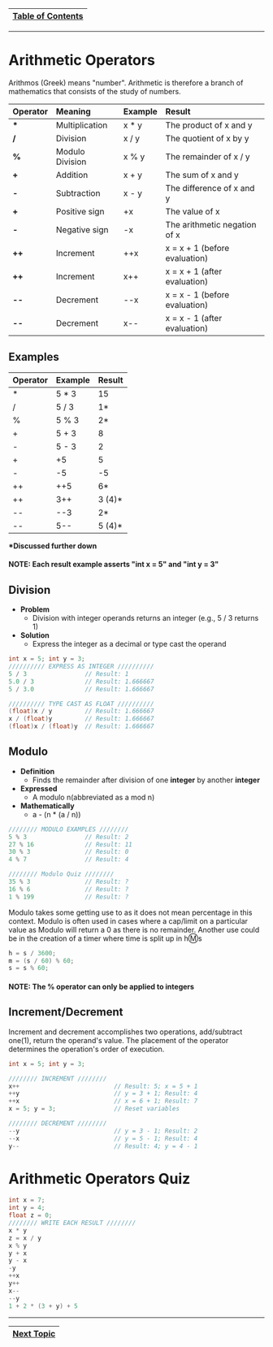 |[Table of Contents](/00-Table-of-Contents.md)|
|---|

---

# Arithmetic Operators

Arithmos \(Greek\) means "number". Arithmetic is therefore a branch of mathematics that consists of the study of numbers.

| **Operator** | **Meaning** | **Example** | **Result** |
| :--- | :--- | :--- | :--- |
| **\*** | Multiplication | x \* y | The product of x and y |
| **/** | Division | x / y | The quotient of x by y |
| **%** | Modulo Division | x % y | The remainder of x / y |
| **+** | Addition | x + y | The sum of x and y |
| **-** | Subtraction | x - y | The difference of x and y |
| **+** | Positive sign | +x | The value of x |
| **-** | Negative sign | -x | The arithmetic negation of x |
| **++** | Increment | ++x | x = x + 1 \(before evaluation\) |
| **++** | Increment | x++ | x = x + 1 \(after evaluation\) |
| **--** | Decrement | --x | x = x - 1 \(before evaluation\) |
| **--** | Decrement | x-- | x = x - 1 \(after evaluation\) |

## Examples

| **Operator** | **Example** | **Result** |
| :--- | :--- | :--- |
| \* | 5 \* 3 | 15 |
| / | 5 / 3 | 1\* |
| % | 5 % 3 | 2\* |
| + | 5 + 3 | 8 |
| - | 5 - 3 | 2 |
| + | +5 | 5 |
| - | -5 | -5 |
| ++ | ++5 | 6\* |
| ++ | 3++ | 3 \(4\)\* |
| -- | --3 | 2\* |
| -- | 5-- | 5 \(4\)\* |

**\*Discussed further down**

#### NOTE: Each result example asserts "int x = 5" and "int y = 3"

## Division

* **Problem**
  * Division with integer operands returns an integer \(e.g., 5 / 3 returns 1\)
* **Solution**
  * Express the integer as a decimal or type cast the operand

```c
int x = 5; int y = 3;                
////////// EXPRESS AS INTEGER //////////
5 / 3                // Result: 1
5.0 / 3              // Result: 1.666667
5 / 3.0              // Result: 1.666667

////////// TYPE CAST AS FLOAT //////////
(float)x / y         // Result: 1.666667
x / (float)y         // Result: 1.666667
(float)x / (float)y  // Result: 1.666667
```

## Modulo

* **Definition**
  * Finds the remainder after division of one **integer** by another **integer**
* **Expressed**
  * A modulo n\(abbreviated as a mod n\)
* **Mathematically**
  * a - \(n \* \(a / n\)\)

```c
//////// MODULO EXAMPLES ////////
5 % 3                // Result: 2
27 % 16              // Result: 11
30 % 3               // Result: 0
4 % 7                // Result: 4

//////// Modulo Quiz ////////
35 % 3               // Result: ?
16 % 6               // Result: ?
1 % 199              // Result: ?
```
Modulo takes some getting use to as it does not mean percentage in this context. Modulo is often used in cases where a cap/limit on a particular value as Modulo will return a 0 as there is no remainder. Another use could be in the creation of a timer where time is split up in h:m:s
```c
h = s / 3600;
m = (s / 60) % 60;
s = s % 60;
```

#### NOTE: The % operator can only be applied to integers

## Increment/Decrement

Increment and decrement accomplishes two operations, add/subtract one\(1\), return the operand's value. The placement of the operator determines the operation's order of execution. 

```c
int x = 5; int y = 3;

//////// INCREMENT ////////
x++                          // Result: 5; x = 5 + 1
++y                          // y = 3 + 1; Result: 4
++x                          // x = 6 + 1; Result: 7
x = 5; y = 3;                // Reset variables

//////// DECREMENT ////////
--y                          // y = 3 - 1; Result: 2
--x                          // y = 5 - 1; Result: 4
y--                          // Result: 4; y = 4 - 1
```

# Arithmetic Operators Quiz

```c
int x = 7;
int y = 4;
float z = 0;
//////// WRITE EACH RESULT ////////
x * y
z = x / y
x % y
y + x
y - x
-y
++x
y++
x--
--y
1 + 2 * (3 + y) + 5
```

---

|[Next Topic](/05_Operators_expressions/03_relational-operators.md)|
|---|
